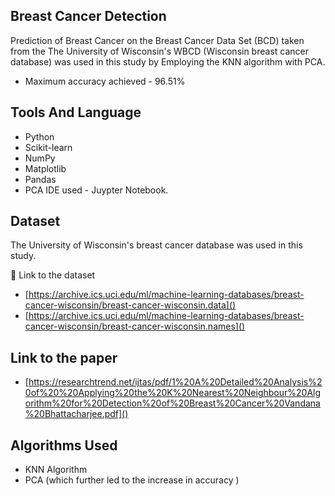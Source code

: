 ## Breast Cancer Detection
Prediction of Breast Cancer on the Breast Cancer Data Set (BCD) taken from the The University of Wisconsin's WBCD (Wisconsin breast cancer database) was used in this study by Employing the KNN algorithm with PCA.

- Maximum accuracy achieved - 96.51%

## Tools And Language
- Python
- Scikit-learn
- NumPy
- Matplotlib
- Pandas
- PCA
IDE used - Juypter Notebook.

## Dataset
The University of Wisconsin's breast cancer database was used in this study.

🔗 Link to the dataset 
- [https://archive.ics.uci.edu/ml/machine-learning-databases/breast-cancer-wisconsin/breast-cancer-wisconsin.data]()
- [https://archive.ics.uci.edu/ml/machine-learning-databases/breast-cancer-wisconsin/breast-cancer-wisconsin.names]()
## Link to the paper
- [https://researchtrend.net/ijtas/pdf/1%20A%20Detailed%20Analysis%20of%20%20Applying%20the%20K%20Nearest%20Neighbour%20Algorithm%20for%20Detection%20of%20Breast%20Cancer%20Vandana%20Bhattacharjee.pdf]()
## Algorithms Used
- KNN Algorithm
- PCA (which further led to the increase in accuracy )

